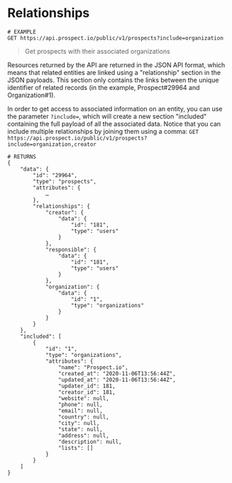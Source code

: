 # Relationships
```shell
# EXAMPLE
GET https://api.prospect.io/public/v1/prospects?include=organization
```

> Get prospects with their associated organizations

Resources returned by the API are returned in the JSON API format, which means that related entities are 
linked using a "relationship" section in the JSON payloads. 
This section only contains the links between the unique identifier of related records (in the example, Prospect#29964 and Organization#1). 

In order to get access to associated information on an entity, you can use the parameter `?include=`, which will create 
a new section "included" containing the full payload of all the associated data. Notice that you can include multiple 
relationships by joining them using a comma: `GET https://api.prospect.io/public/v1/prospects?include=organization,creator`

```shell
# RETURNS
{
    "data": {
        "id": "29964",
        "type": "prospects",
        "attributes": {
            …
        },
        "relationships": {
            "creator": {
                "data": {
                    "id": "181",
                    "type": "users"
                }
            },
            "responsible": {
                "data": {
                    "id": "181",
                    "type": "users"
                }
            },
            "organization": {
                "data": {
                    "id": "1",
                    "type": "organizations"
                }
            }
        }
    },
    "included": [
        {
            "id": "1",
            "type": "organizations",
            "attributes": {
                "name": "Prospect.io",
                "created_at": "2020-11-06T13:56:44Z",
                "updated_at": "2020-11-06T13:56:44Z",
                "updater_id": 181,
                "creator_id": 181,
                "website": null,
                "phone": null,
                "email": null,
                "country": null,
                "city": null,
                "state": null,
                "address": null,
                "description": null,
                "lists": []
            }
        }
    ]
}
```
